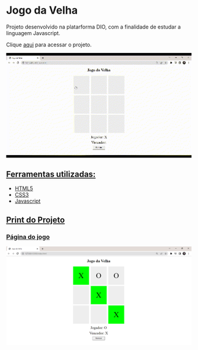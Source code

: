 # Jogo da Velha
Projeto desenvolvido na platarforma DIO, com a finalidade de estudar a linguagem Javascript.

Clique <a href="https://isabellacpmelo.github.io/jogo-da-velha/">aqui</a> para acessar o projeto.

<a href="https://isabellacpmelo.github.io/jogo-da-velha/"> <img width="500" alt="Gif Jogo da Velha" src="jogo-da-velha.gif">

## Ferramentas utilizadas:
* HTML5
* CSS3
* Javascript


## Print do Projeto
  
### Página do jogo
<img width="500" src="print.png">
